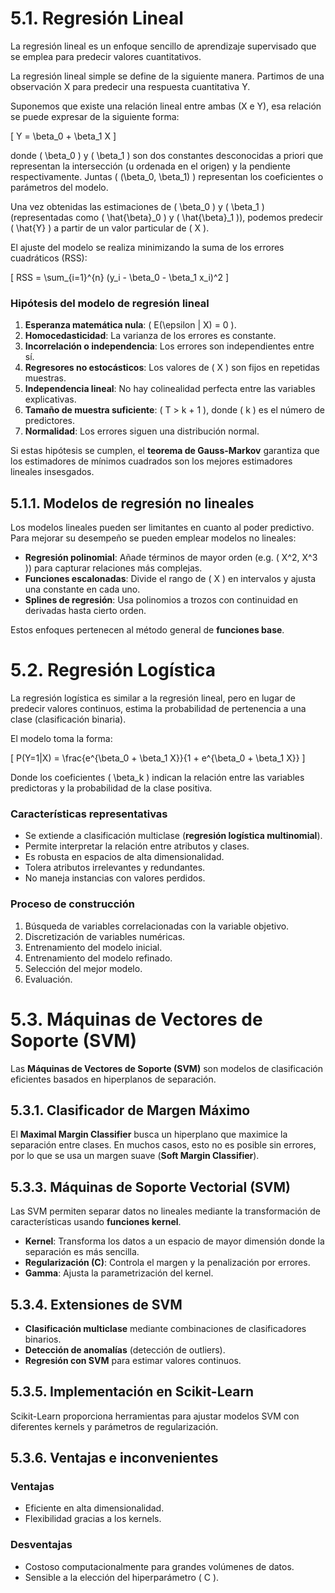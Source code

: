 # 5.1. Regresión Lineal

La regresión lineal es un enfoque sencillo de aprendizaje supervisado que se emplea para predecir valores cuantitativos.

La regresión lineal simple se define de la siguiente manera. Partimos de una observación X para predecir una respuesta cuantitativa Y.

Suponemos que existe una relación lineal entre ambas (X e Y), esa relación se puede expresar de la siguiente forma:

\[ Y = \beta_0 + \beta_1 X \]

donde \( \beta_0 \) y \( \beta_1 \) son dos constantes desconocidas a priori que representan la intersección (u ordenada en el origen) y la pendiente respectivamente. Juntas \( (\beta_0, \beta_1) \) representan los coeficientes o parámetros del modelo.

Una vez obtenidas las estimaciones de \( \beta_0 \) y \( \beta_1 \) (representadas como \( \hat{\beta}_0 \) y \( \hat{\beta}_1 \)), podemos predecir \( \hat{Y} \) a partir de un valor particular de \( X \).

El ajuste del modelo se realiza minimizando la suma de los errores cuadráticos (RSS):

\[ RSS = \sum_{i=1}^{n} (y_i - \beta_0 - \beta_1 x_i)^2 \]

### Hipótesis del modelo de regresión lineal

1. **Esperanza matemática nula**: \( E(\epsilon | X) = 0 \).
2. **Homocedasticidad**: La varianza de los errores es constante.
3. **Incorrelación o independencia**: Los errores son independientes entre sí.
4. **Regresores no estocásticos**: Los valores de \( X \) son fijos en repetidas muestras.
5. **Independencia lineal**: No hay colinealidad perfecta entre las variables explicativas.
6. **Tamaño de muestra suficiente**: \( T > k + 1 \), donde \( k \) es el número de predictores.
7. **Normalidad**: Los errores siguen una distribución normal.

Si estas hipótesis se cumplen, el **teorema de Gauss-Markov** garantiza que los estimadores de mínimos cuadrados son los mejores estimadores lineales insesgados.

## 5.1.1. Modelos de regresión no lineales

Los modelos lineales pueden ser limitantes en cuanto al poder predictivo. Para mejorar su desempeño se pueden emplear modelos no lineales:

- **Regresión polinomial**: Añade términos de mayor orden (e.g. \( X^2, X^3 \)) para capturar relaciones más complejas.
- **Funciones escalonadas**: Divide el rango de \( X \) en intervalos y ajusta una constante en cada uno.
- **Splines de regresión**: Usa polinomios a trozos con continuidad en derivadas hasta cierto orden.

Estos enfoques pertenecen al método general de **funciones base**.

# 5.2. Regresión Logística

La regresión logística es similar a la regresión lineal, pero en lugar de predecir valores continuos, estima la probabilidad de pertenencia a una clase (clasificación binaria).

El modelo toma la forma:

\[ P(Y=1|X) = \frac{e^{\beta_0 + \beta_1 X}}{1 + e^{\beta_0 + \beta_1 X}} \]

Donde los coeficientes \( \beta_k \) indican la relación entre las variables predictoras y la probabilidad de la clase positiva.

### Características representativas

- Se extiende a clasificación multiclase (**regresión logística multinomial**).
- Permite interpretar la relación entre atributos y clases.
- Es robusta en espacios de alta dimensionalidad.
- Tolera atributos irrelevantes y redundantes.
- No maneja instancias con valores perdidos.

### Proceso de construcción

1. Búsqueda de variables correlacionadas con la variable objetivo.
2. Discretización de variables numéricas.
3. Entrenamiento del modelo inicial.
4. Entrenamiento del modelo refinado.
5. Selección del mejor modelo.
6. Evaluación.

# 5.3. Máquinas de Vectores de Soporte (SVM)

Las **Máquinas de Vectores de Soporte (SVM)** son modelos de clasificación eficientes basados en hiperplanos de separación.

## 5.3.1. Clasificador de Margen Máximo

El **Maximal Margin Classifier** busca un hiperplano que maximice la separación entre clases. En muchos casos, esto no es posible sin errores, por lo que se usa un margen suave (**Soft Margin Classifier**).

## 5.3.3. Máquinas de Soporte Vectorial (SVM)

Las SVM permiten separar datos no lineales mediante la transformación de características usando **funciones kernel**.

- **Kernel**: Transforma los datos a un espacio de mayor dimensión donde la separación es más sencilla.
- **Regularización (C)**: Controla el margen y la penalización por errores.
- **Gamma**: Ajusta la parametrización del kernel.

## 5.3.4. Extensiones de SVM

- **Clasificación multiclase** mediante combinaciones de clasificadores binarios.
- **Detección de anomalías** (detección de outliers).
- **Regresión con SVM** para estimar valores continuos.

## 5.3.5. Implementación en Scikit-Learn

Scikit-Learn proporciona herramientas para ajustar modelos SVM con diferentes kernels y parámetros de regularización.

## 5.3.6. Ventajas e inconvenientes

### Ventajas

- Eficiente en alta dimensionalidad.
- Flexibilidad gracias a los kernels.

### Desventajas

- Costoso computacionalmente para grandes volúmenes de datos.
- Sensible a la elección del hiperparámetro \( C \).
